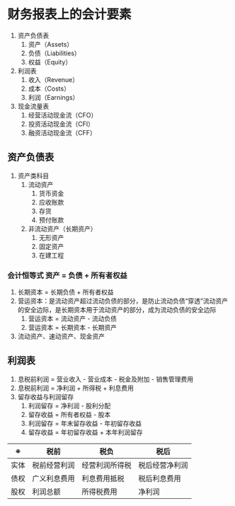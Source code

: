 # 财务报表上的会计要素

1. 资产负债表
   1. 资产（Assets）
   2. 负债（Liabilities）
   3. 权益（Equity）
2. 利润表
   1. 收入（Revenue）
   2. 成本（Costs）
   3. 利润（Earnings）
3. 现金流量表
   1. 经营活动现金流（CFO）
   2. 投资活动现金流（CFI）
   3. 融资活动现金流（CFF）

## 资产负债表

1. 资产类科目
   1. 流动资产
      1. 货币资金
      2. 应收账款
      3. 存货
      4. 预付账款
   2. 非流动资产（长期资产）
      1. 无形资产
      2. 固定资产
      3. 在建工程

### 会计恒等式 资产 = 负债 + 所有者权益

1. 长期资本 = 长期负债 + 所有者权益
2. 营运资本：是流动资产超过流动负债的部分，是防止流动负债“穿透”流动资产的安全边际，是长期资本用于流动资产的部分，成为流动负债的安全边际
   1. 营运资本 = 流动资产 - 流动负债
   2. 营运资本 = 长期资本 - 长期资产
3. 流动资产、速动资产、现金资产

## 利润表

1. 息税前利润 = 营业收入 - 营业成本 - 税金及附加 - 销售管理费用
2. 息税前利润 = 净利润 + 所得税 + 利息费用
3. 留存收益与利润留存
   1. 利润留存 = 净利润 - 股利分配
   2. 留存收益 = 所有者权益 - 股本
   3. 利润留存 = 年末留存收益 - 年初留存收益
   4. 留存收益 = 年初留存收益 + 本年利润留存

|※|税前|税负|税后|
|--|--|--|--|
|实体|税前经营利润|经营利润所得税|税后经营净利润|
|债权|广义利息费用|利息费用抵税|税后利息费用|
|股权|利润总额|所得税费用|净利润|
